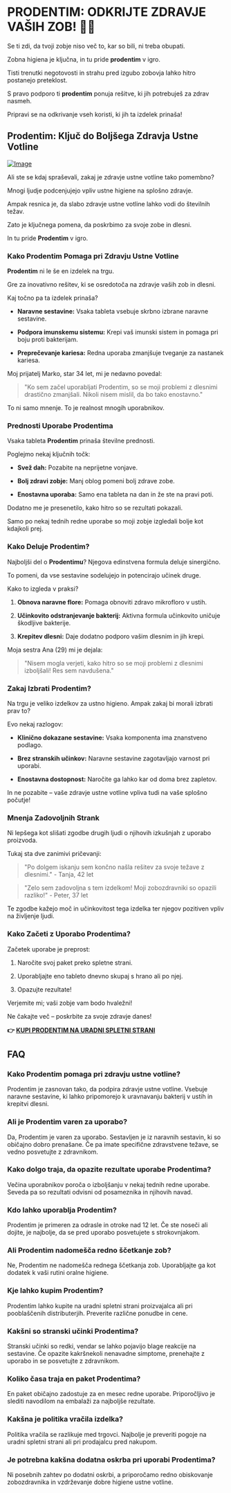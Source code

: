 # PRODENTIM: ODKRIJTE ZDRAVJE VAŠIH ZOB! 🦷✨

Se ti zdi, da tvoji zobje niso več to, kar so bili, ni treba obupati. 

Zobna higiena je ključna, in tu pride **prodentim** v igro. 

Tisti trenutki negotovosti in strahu pred izgubo zobovja lahko hitro postanejo preteklost. 

S pravo podporo ti **prodentim** ponuja rešitve, ki jih potrebuješ za zdrav nasmeh. 

Pripravi se na odkrivanje vseh koristi, ki jih ta izdelek prinaša!

## Prodentim: Ključ do Boljšega Zdravja Ustne Votline

[![Image](https://prodentim-shop.com/assets/images/prodentim.webp)](https://gchaffi.com/pTT6gplV)

Ali ste se kdaj spraševali, zakaj je zdravje ustne votline tako pomembno?

Mnogi ljudje podcenjujejo vpliv ustne higiene na splošno zdravje.

Ampak resnica je, da slabo zdravje ustne votline lahko vodi do številnih težav.

Zato je ključnega pomena, da poskrbimo za svoje zobe in dlesni.

In tu pride **Prodentim** v igro.

### Kako Prodentim Pomaga pri Zdravju Ustne Votline

**Prodentim** ni le še en izdelek na trgu. 

Gre za inovativno rešitev, ki se osredotoča na zdravje vaših zob in dlesni. 

Kaj točno pa ta izdelek prinaša?

- **Naravne sestavine:** Vsaka tableta vsebuje skrbno izbrane naravne sestavine.
  
- **Podpora imunskemu sistemu:** Krepi vaš imunski sistem in pomaga pri boju proti bakterijam.
  
- **Preprečevanje kariesa:** Redna uporaba zmanjšuje tveganje za nastanek kariesa.

Moj prijatelj Marko, star 34 let, mi je nedavno povedal:

> "Ko sem začel uporabljati Prodentim, so se moji problemi z dlesnimi drastično zmanjšali. Nikoli nisem mislil, da bo tako enostavno."

To ni samo mnenje. To je realnost mnogih uporabnikov.

### Prednosti Uporabe Prodentima

Vsaka tableta **Prodentim** prinaša številne prednosti. 

Poglejmo nekaj ključnih točk:

- **Svež dah:** Pozabite na neprijetne vonjave.
  
- **Bolj zdravi zobje:** Manj oblog pomeni bolj zdrave zobe.
  
- **Enostavna uporaba:** Samo ena tableta na dan in že ste na pravi poti.

Dodatno me je presenetilo, kako hitro so se rezultati pokazali. 

Samo po nekaj tednih redne uporabe so moji zobje izgledali bolje kot kdajkoli prej.

### Kako Deluje Prodentim?

Najboljši del o **Prodentimu**? Njegova edinstvena formula deluje sinergično.

To pomeni, da vse sestavine sodelujejo in potencirajo učinek druge.

Kako to izgleda v praksi?

1. **Obnova naravne flore:** Pomaga obnoviti zdravo mikrofloro v ustih.
   
2. **Učinkovito odstranjevanje bakterij:** Aktivna formula učinkovito uničuje škodljive bakterije.
   
3. **Krepitev dlesni:** Daje dodatno podporo vašim dlesnim in jih krepi.

Moja sestra Ana (29) mi je dejala:

> "Nisem mogla verjeti, kako hitro so se moji problemi z dlesnimi izboljšali! Res sem navdušena."

### Zakaj Izbrati Prodentim?

Na trgu je veliko izdelkov za ustno higieno. Ampak zakaj bi morali izbrati prav to? 

Evo nekaj razlogov:

- **Klinično dokazane sestavine:** Vsaka komponenta ima znanstveno podlago.
  
- **Brez stranskih učinkov:** Naravne sestavine zagotavljajo varnost pri uporabi.
  
- **Enostavna dostopnost:** Naročite ga lahko kar od doma brez zapletov.

In ne pozabite – vaše zdravje ustne votline vpliva tudi na vaše splošno počutje!

### Mnenja Zadovoljnih Strank

Ni lepšega kot slišati zgodbe drugih ljudi o njihovih izkušnjah z uporabo proizvoda. 

Tukaj sta dve zanimivi pričevanji:

> "Po dolgem iskanju sem končno našla rešitev za svoje težave z dlesnimi." - Tanja, 42 let

> "Zelo sem zadovoljna s tem izdelkom! Moji zobozdravniki so opazili razliko!" - Peter, 37 let

Te zgodbe kažejo moč in učinkovitost tega izdelka ter njegov pozitiven vpliv na življenje ljudi.

### Kako Začeti z Uporabo Prodentima?

Začetek uporabe je preprost:

1. Naročite svoj paket preko spletne strani.
   
2. Uporabljajte eno tableto dnevno skupaj s hrano ali po njej.
   
3. Opazujte rezultate!

Verjemite mi; vaši zobje vam bodo hvaležni!

Ne čakajte več – poskrbite za svoje zdravje danes!



**👉 [KUPI PRODENTIM NA URADNI SPLETNI STRANI](https://gchaffi.com/pTT6gplV)**

## FAQ

### Kako Prodentim pomaga pri zdravju ustne votline?
Prodentim je zasnovan tako, da podpira zdravje ustne votline. Vsebuje naravne sestavine, ki lahko pripomorejo k uravnavanju bakterij v ustih in krepitvi dlesni. 

### Ali je Prodentim varen za uporabo?
Da, Prodentim je varen za uporabo. Sestavljen je iz naravnih sestavin, ki so običajno dobro prenašane. Če pa imate specifične zdravstvene težave, se vedno posvetujte z zdravnikom.

### Kako dolgo traja, da opazite rezultate uporabe Prodentima?
Večina uporabnikov poroča o izboljšanju v nekaj tednih redne uporabe. Seveda pa so rezultati odvisni od posameznika in njihovih navad.

### Kdo lahko uporablja Prodentim?
Prodentim je primeren za odrasle in otroke nad 12 let. Če ste noseči ali dojite, je najbolje, da se pred uporabo posvetujete s strokovnjakom.

### Ali Prodentim nadomešča redno ščetkanje zob?
Ne, Prodentim ne nadomešča rednega ščetkanja zob. Uporabljajte ga kot dodatek k vaši rutini oralne higiene.

### Kje lahko kupim Prodentim?
Prodentim lahko kupite na uradni spletni strani proizvajalca ali pri pooblaščenih distributerjih. Preverite različne ponudbe in cene.

### Kakšni so stranski učinki Prodentima?
Stranski učinki so redki, vendar se lahko pojavijo blage reakcije na sestavine. Če opazite kakršnekoli nenavadne simptome, prenehajte z uporabo in se posvetujte z zdravnikom.

### Koliko časa traja en paket Prodentima?
En paket običajno zadostuje za en mesec redne uporabe. Priporočljivo je slediti navodilom na embalaži za najboljše rezultate.

### Kakšna je politika vračila izdelka?
Politika vračila se razlikuje med trgovci. Najbolje je preveriti pogoje na uradni spletni strani ali pri prodajalcu pred nakupom.

### Je potrebna kakšna dodatna oskrba pri uporabi Prodentima?
Ni posebnih zahtev po dodatni oskrbi, a priporočamo redno obiskovanje zobozdravnika in vzdrževanje dobre higiene ustne votline.